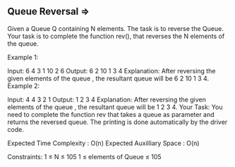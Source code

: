 Queue Reversal  =>
---------------


Given a Queue Q containing N elements. The task is to reverse the Queue. Your task is to complete the function rev(), that reverses the N elements of the queue.

Example 1:

Input:
6
4 3 1 10 2 6
Output: 
6 2 10 1 3 4
Explanation: 
After reversing the given elements of the queue , the resultant queue will be 6 2 10 1 3 4.
Example 2:

Input:
4
4 3 2 1 
Output: 
1 2 3 4
Explanation: 
After reversing the given elements of the queue , the resultant queue will be 1 2 3 4.
Your Task: You need to complete the function rev that takes a queue as parameter and returns the reversed queue. The printing is done automatically by the driver code.

Expected Time Complexity : O(n)
Expected Auxilliary Space : O(n)

Constraints:
1 ≤ N ≤ 105
1 ≤ elements of Queue ≤ 105


